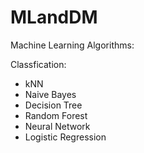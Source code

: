 # MLandDM 
Machine Learning Algorithms:

Classfication:
* kNN
* Naive Bayes
* Decision Tree
* Random Forest
* Neural Network
* Logistic Regression
